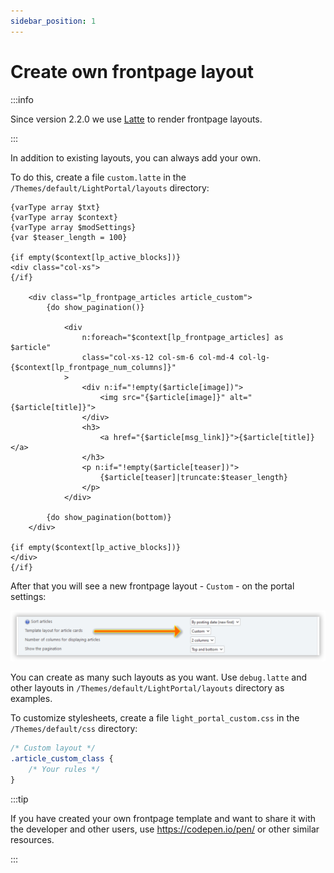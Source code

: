 ```yaml
---
sidebar_position: 1
---
```


# Create own frontpage layout

:::info

Since version 2.2.0 we use [Latte](https://latte.nette.org/en/syntax) to render frontpage layouts.

:::

In addition to existing layouts, you can always add your own.

To do this, create a file `custom.latte` in the `/Themes/default/LightPortal/layouts` directory:

```latte
{varType array $txt}
{varType array $context}
{varType array $modSettings}
{var $teaser_length = 100}

{if empty($context[lp_active_blocks])}
<div class="col-xs">
{/if}

    <div class="lp_frontpage_articles article_custom">
        {do show_pagination()}

            <div
                n:foreach="$context[lp_frontpage_articles] as $article"
                class="col-xs-12 col-sm-6 col-md-4 col-lg-{$context[lp_frontpage_num_columns]}"
            >
                <div n:if="!empty($article[image])">
                    <img src="{$article[image]}" alt="{$article[title]}">
                </div>
                <h3>
                    <a href="{$article[msg_link]}">{$article[title]}</a>
                </h3>
                <p n:if="!empty($article[teaser])">
                    {$article[teaser]|truncate:$teaser_length}
                </p>
            </div>

        {do show_pagination(bottom)}
    </div>

{if empty($context[lp_active_blocks])}
</div>
{/if}
```

After that you will see a new frontpage layout - `Custom` - on the portal settings:

![Select custom template](set_custom_template.png)

You can create as many such layouts as you want. Use `debug.latte` and other layouts in `/Themes/default/LightPortal/layouts` directory as examples.

To customize stylesheets, create a file `light_portal_custom.css` in the `/Themes/default/css` directory:

```css {3}
/* Custom layout */
.article_custom_class {
	/* Your rules */
}
```

:::tip

If you have created your own frontpage template and want to share it with the developer and other users, use https://codepen.io/pen/ or other similar resources.

:::
